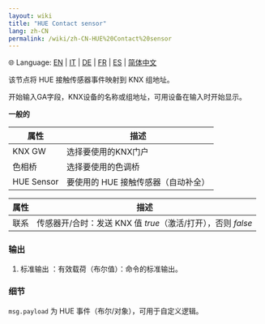 ```yaml
---
layout: wiki
title: "HUE Contact sensor"
lang: zh-CN
permalink: /wiki/zh-CN-HUE%20Contact%20sensor
---
```

🌐 Language: [EN](https://supergiovane.github.io/node-red-contrib-knx-ultimate/wiki/HUE%20Contact%20sensor) | [IT](https://supergiovane.github.io/node-red-contrib-knx-ultimate/wiki/it-HUE%20Contact%20sensor) | [DE](https://supergiovane.github.io/node-red-contrib-knx-ultimate/wiki/de-HUE%20Contact%20sensor) | [FR](https://supergiovane.github.io/node-red-contrib-knx-ultimate/wiki/fr-HUE%20Contact%20sensor) | [ES](https://supergiovane.github.io/node-red-contrib-knx-ultimate/wiki/es-HUE%20Contact%20sensor) | [简体中文](https://supergiovane.github.io/node-red-contrib-knx-ultimate/wiki/zh-CN-HUE%20Contact%20sensor)

该节点将 HUE 接触传感器事件映射到 KNX 组地址。

开始输入GA字段，KNX设备的名称或组地址，可用设备在输入时开始显示。

**一般的**

|属性|描述|
| - | - |
|KNX GW |选择要使用的KNX门户|
|色相桥|选择要使用的色调桥|
| HUE Sensor | 要使用的 HUE 接触传感器（自动补全） |

|属性|描述|
|-------- |------------------------------------------------------------------------------------------------------------------------------------------------------------------------------------- |
| 联系 | 传感器开/合时：发送 KNX 值 _true_（激活/打开），否则 _false_ |

### 输出

1. 标准输出
   ：有效载荷（布尔值）：命令的标准输出。

### 细节

`msg.payload` 为 HUE 事件（布尔/对象），可用于自定义逻辑。
